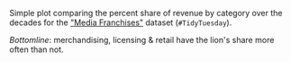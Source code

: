 Simple plot comparing the percent share of revenue by category over the decades for the ["Media Franchises"](https://github.com/rfordatascience/tidytuesday/tree/master/data/2019/2019-07-02) dataset (`#TidyTuesday`).

*Bottomline*: merchandising, licensing & retail have the lion's share more often than not.